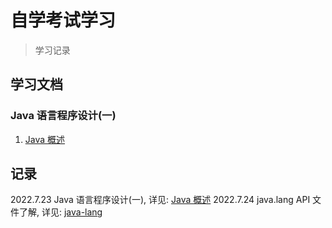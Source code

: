 # 自学考试学习

> 学习记录

## 学习文档

### Java 语言程序设计(一)

1. [Java 概述](docs/java/Java概述.md)

## 记录

2022.7.23 Java 语言程序设计(一), 详见: [Java 概述](docs/java/Java概述.md)
2022.7.24 java.lang API 文件了解, 详见: [java-lang](docs/java/java-lang.md)
